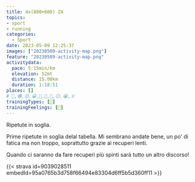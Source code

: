```yaml
---
title: 4x(800+600) Z4
topics:
- sport
- running
categories:
  - Sport
date: 2023-05-09 12:25:37
images: ["20230509-activity-map.png"]
feature: "20230509-activity-map.png"
activitydata:
  pace: 5:15min/km
  elevation: 52mt
  distance: 15.00km
  duration: 1:18:51
places: []
# 🔴,🟢,🟡,😀,🙁,🫤,🙂,😐,😭,☠️
trainingTypes: [🔴]
trainingFeelings: [🙂]
---
```

Ripetute in soglia.
<!--more--> 
[//]: # ({{< figure src="20230509-activity-map.png" title="map" >}})
Prime ripetute in soglia delal tabella.
Mi sembrano andate bene, un po' di fatica ma non troppo, soprattutto grazie ai recuperi lenti.

Quando ci saranno da fare recuperi più spinti sarà tutto un altro discorso!

{{< strava id=9039028511 embedId=95a0765b3d758f66494e83304d6ff5b5d360ff11 >}}
